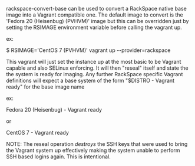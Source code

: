 rackspace-convert-base can be used to convert a RackSpace native base
image into a Vagrant compatible one. The default image to convert is the
'Fedora 20 (Heisenbug) (PVHVM)' image but this can be overridden just by
setting the RSIMAGE environment variable before calling the vagrant up.

ex:

$ RSIMAGE='CentOS 7 (PVHVM)' vagrant up --provider=rackspace

This vagrant will just set the instance up at the most basic to be
Vagrant capable and also SELinux enforcing. It will then "reseal" itself
and state the the system is ready for imaging. Any further RackSpace
specific Vagrant definitions will expect a base system of the form
"$DISTRO - Vagrant ready" for the base image name

ex:

Fedora 20 (Heisenbug) - Vagrant ready

or

CentOS 7 - Vagrant ready

NOTE: The reseal operation _destroys_ the SSH keys that were used to
bring the Vagrant system up effectively making the system unable to
perform SSH based logins again. This is intentional.
